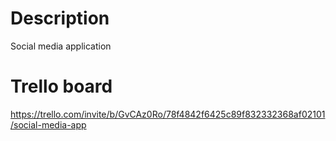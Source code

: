 # Description

Social media application

# Trello board

https://trello.com/invite/b/GvCAz0Ro/78f4842f6425c89f832332368af02101/social-media-app
